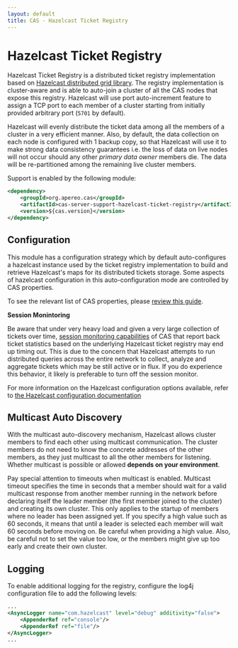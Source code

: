 ```yaml
---
layout: default
title: CAS - Hazelcast Ticket Registry
---
```


# Hazelcast Ticket Registry

Hazelcast Ticket Registry is a distributed ticket registry implementation
based on [Hazelcast distributed grid library](http://hazelcast.org/). The registry implementation is
cluster-aware and is able to auto-join a cluster of all the CAS nodes that expose this registry.
Hazelcast will use port auto-increment feature to assign a TCP port to each member of a cluster starting
from initially provided arbitrary port (`5701` by default).

Hazelcast will evenly distribute the ticket data among all the members of a cluster in a very
efficient manner. Also, by default, the data collection on each node is configured with 1 backup copy,
so that Hazelcast will use it to make strong data consistency guarantees i.e. the loss of data on
live nodes will not occur should any other *primary data owner* members die. The data will be
re-partitioned among the remaining live cluster members.

Support is enabled by the following module:

```xml
<dependency>
    <groupId>org.apereo.cas</groupId>
    <artifactId>cas-server-support-hazelcast-ticket-registry</artifactId>
    <version>${cas.version}</version>
</dependency>
```


## Configuration

This module has a configuration strategy which by default auto-configures a hazelcast instance used by the ticket registry
implementation to build and retrieve Hazelcast's maps for its distributed tickets storage. Some aspects of hazelcast
configuration in this auto-configuration mode are controlled by CAS properties.

To see the relevant list of CAS properties, please [review this guide](Configuration-Properties.html#hazelcast-ticket-registry).

<div class="alert alert-warning"><strong>Session Monintoring</strong><p>Be aware that under very heavy load and given a very large collection of tickets over time, <a href="Configuring-Monitoring.html">session monitoring capabilities</a> of CAS that report back ticket statistics based on the underlying Hazelcast ticket registry may end up timing out. This is due to the concern that Hazelcast attempts to run distributed queries across the entire network to collect, analyze and aggregate tickets which may be still active or in flux. If you do experience this behavior, it likely is preferable to turn off the session monitor.
</p></div>

For more information on the Hazelcast configuration options available,
refer to [the Hazelcast configuration documentation](http://docs.hazelcast.org/docs/3.7/manual/html-single/index.html#hazelcast-configuration)

## Multicast Auto Discovery

With the multicast auto-discovery mechanism, Hazelcast allows cluster members to find each other using multicast communication. The cluster members do not need to know the concrete addresses of the other members, as they just multicast to all the other members for listening. Whether multicast is possible or allowed **depends on your environment**.

Pay special attention to timeouts when multicast is enabled. Multicast timeout specifies the time in seconds that a member should wait for a valid multicast response from another member running in the network before declaring itself the leader member (the first member joined to the cluster) and creating its own cluster. This only applies to the startup of members where no leader has been assigned yet. If you specify a high value such as 60 seconds, it means that until a leader is selected each member will wait 60 seconds before moving on. Be careful when providing a high value. Also, be careful not to set the value too low, or the members might give up too early and create their own cluster.

## Logging

To enable additional logging for the registry, configure the log4j configuration file to add the following
levels:

```xml
...
<AsyncLogger name="com.hazelcast" level="debug" additivity="false">
    <AppenderRef ref="console"/>
    <AppenderRef ref="file"/>
</AsyncLogger>
...
```
